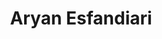 ---
# Display name
title: Aryan Esfandiari

# Is this the primary user of the site?
superuser: true

# Role/position/tagline
role: Senior Machine Learning Engineer and Researcher

# Organizations/Affiliations to show in About widget
# organizations:
# - name: Stanford University
#   url: https://www.stanford.edu/

# Short bio (displayed in user profile at end of posts)
bio: My research interests include distributed robotics, mobile computing and programmable matter.

# Interests to show in About widget
interests:
- Artificial Intelligence
- Neural Networks
- Computer Vision
- Deep Learning
- Embedded Systems

# Education to show in About widget
education:
  courses:
  - course: Doctor of Philosophy in Artificial Medical Intelligence
    institution: King’s College London and Imperial College London
    year: 2022
    supervisors: test
  - course: Master of Science in Robotics and Intelligent Systems
    institution: University of Oslo and University of California of Berkeley
    year: 2016
  - course: Bachelor of Science in Robotics and Intelligent Systems
    institution: University of Oslo
    year: 2014

# Social/Academic Networking
# For available icons, see: https://wowchemy.com/docs/getting-started/page-builder/#icons
#   For an email link, use "fas" icon pack, "envelope" icon, and a link in the
#   form "mailto:your-email@example.com" or "/#contact" for contact widget.
social:
- icon: envelope
  icon_pack: fas
  link: '#contact'  # For a direct email link, use "mailto:arian88@gmail.com".
- icon: linkedin
  icon_pack: fab
  link: https://linkedin.com/in/aryan-esfandiari/
- icon: google-scholar
  icon_pack: ai
  link: https://scholar.google.com/citations?user=2YszD-QAAAAJ
- icon: github
  icon_pack: fab
  link: https://github.com/arian88
# Link to a PDF of your resume/CV from the About widget.
# To enable, copy your resume/CV to `static/files/cv.pdf` and uncomment the lines below.
- icon: cv
  icon_pack: ai
  link: files/ARYAN_ESFANDIARI_CV_2023.pdf

# Link to a PDF of your resume/CV.
# To use: copy your resume to `static/uploads/resume.pdf`, enable `ai` icons in `params.toml`, 
# and uncomment the lines below.
# - icon: cv
#   icon_pack: ai
#   link: uploads/resume.pdf

# Enter email to display Gravatar (if Gravatar enabled in Config)
email: "arian88@gmail.com"

# Highlight the author in author lists? (true/false)
highlight_name: false


# Nelson Bighetti is a professor of artificial intelligence at the Stanford AI Lab. His research interests include # distributed robotics, mobile computing and programmable matter. He leads the Robotic Neurobiology group, which # develops self-reconfiguring robots, systems of self-organizing robots, and mobile sensor networks.
# 
# Lorem ipsum dolor sit amet, consectetur adipiscing elit. Sed neque elit, tristique placerat feugiat ac, facilisis # vitae arcu. Proin eget egestas augue. Praesent ut sem nec arcu pellentesque aliquet. Duis dapibus diam vel metus # tempus vulputate.
# 
# {{< icon name="download" pack="fas" >}} Download my {{< staticref "uploads/demo_resume.pdf" "newtab" >}}resumé{{< /# staticref >}}.
---